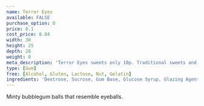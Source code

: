 ```yaml
---
name: Terror Eyes
available: FALSE
purchase_option: 0
price: 0.1
cost_price: 0.04
width: 30
height: 25
depth: 20
weight: 0
meta_description: 'Terror Eyes sweets only 10p. Traditional sweets and more at Humbugs Confectionery Store. Specialists in satisfying your sweet tooth!'
type: [Gum]
free: [Alcohol, Gluten, Lactose, Nut, Gelatin]
ingredients: 'Dextrose, Sucrose, Gum Base, Glucose Syrup, Glazing Agents, Carnauba Wax, Shellac Antioxidant: E321. Colours: E120, E171'
---
```

Minty bubblegum balls that resemble eyeballs.